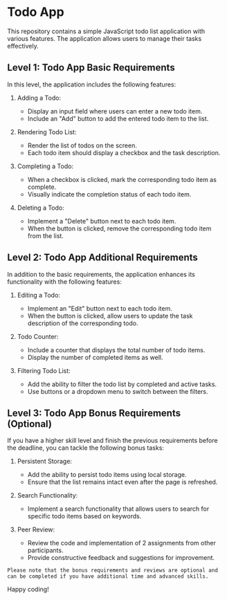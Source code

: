 # Todo App

This repository contains a simple JavaScript todo list application with various features. The application allows users to manage their tasks effectively.

## Level 1: Todo App Basic Requirements

In this level, the application includes the following features:

1. Adding a Todo:
   - Display an input field where users can enter a new todo item.
   - Include an "Add" button to add the entered todo item to the list.

2. Rendering Todo List:
   - Render the list of todos on the screen.
   - Each todo item should display a checkbox and the task description.

3. Completing a Todo:
   - When a checkbox is clicked, mark the corresponding todo item as complete.
   - Visually indicate the completion status of each todo item.

4. Deleting a Todo:
   - Implement a "Delete" button next to each todo item.
   - When the button is clicked, remove the corresponding todo item from the list.

## Level 2: Todo App Additional Requirements

In addition to the basic requirements, the application enhances its functionality with the following features:

1. Editing a Todo:
   - Implement an "Edit" button next to each todo item.
   - When the button is clicked, allow users to update the task description of the corresponding todo.

2. Todo Counter:
   - Include a counter that displays the total number of todo items.
   - Display the number of completed items as well.

3. Filtering Todo List:
   - Add the ability to filter the todo list by completed and active tasks.
   - Use buttons or a dropdown menu to switch between the filters.

## Level 3: Todo App Bonus Requirements (Optional)

If you have a higher skill level and finish the previous requirements before the deadline, you can tackle the following bonus tasks:

1. Persistent Storage:
   - Add the ability to persist todo items using local storage.
   - Ensure that the list remains intact even after the page is refreshed.

2. Search Functionality:
   - Implement a search functionality that allows users to search for specific todo items based on keywords.

3. Peer Review:
   - Review the code and implementation of 2 assignments from other participants.
   - Provide constructive feedback and suggestions for improvement.

`Please note that the bonus requirements and reviews are optional and can be completed if you have additional time and advanced skills.`

Happy coding!
